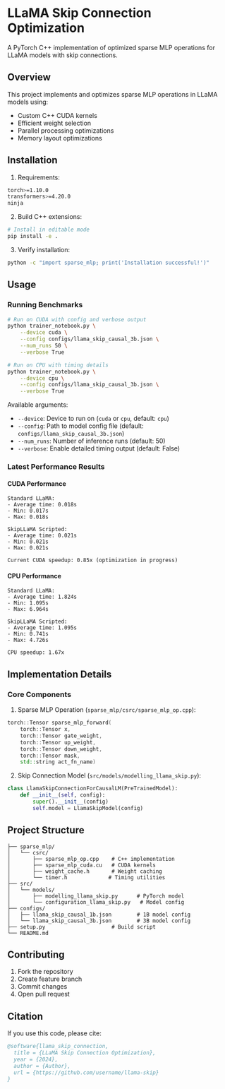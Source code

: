 # LLaMA Skip Connection Optimization

A PyTorch C++ implementation of optimized sparse MLP operations for LLaMA models with skip connections.

## Overview

This project implements and optimizes sparse MLP operations in LLaMA models using:
- Custom C++ CUDA kernels
- Efficient weight selection
- Parallel processing optimizations
- Memory layout optimizations

## Installation

1. Requirements:
```bash
torch>=1.10.0
transformers>=4.20.0
ninja
```

2. Build C++ extensions:
```bash
# Install in editable mode
pip install -e .
```

3. Verify installation:
```bash
python -c "import sparse_mlp; print('Installation successful!')"
```

## Usage

### Running Benchmarks

```bash
# Run on CUDA with config and verbose output
python trainer_notebook.py \
    --device cuda \
    --config configs/llama_skip_causal_3b.json \
    --num_runs 50 \
    --verbose True

# Run on CPU with timing details
python trainer_notebook.py \
    --device cpu \
    --config configs/llama_skip_causal_3b.json \
    --verbose True
```

Available arguments:
- `--device`: Device to run on (`cuda` or `cpu`, default: `cpu`)
- `--config`: Path to model config file (default: `configs/llama_skip_causal_3b.json`)
- `--num_runs`: Number of inference runs (default: 50)
- `--verbose`: Enable detailed timing output (default: False)

### Latest Performance Results

#### CUDA Performance
```
Standard LLaMA:
- Average time: 0.018s
- Min: 0.017s
- Max: 0.018s

SkipLLaMA Scripted:
- Average time: 0.021s
- Min: 0.021s
- Max: 0.021s

Current CUDA speedup: 0.85x (optimization in progress)
```

#### CPU Performance
```
Standard LLaMA:
- Average time: 1.824s
- Min: 1.095s
- Max: 6.964s

SkipLLaMA Scripted:
- Average time: 1.095s
- Min: 0.741s
- Max: 4.726s

CPU speedup: 1.67x
```

## Implementation Details

### Core Components

1. Sparse MLP Operation (`sparse_mlp/csrc/sparse_mlp_op.cpp`):
```cpp
torch::Tensor sparse_mlp_forward(
    torch::Tensor x,
    torch::Tensor gate_weight,
    torch::Tensor up_weight,
    torch::Tensor down_weight,
    torch::Tensor mask,
    std::string act_fn_name)
```

2. Skip Connection Model (`src/models/modelling_llama_skip.py`):
```python
class LlamaSkipConnectionForCausalLM(PreTrainedModel):
    def __init__(self, config):
        super().__init__(config)
        self.model = LlamaSkipModel(config)
```

## Project Structure

```
├── sparse_mlp/
│   └── csrc/
│       ├── sparse_mlp_op.cpp    # C++ implementation
│       ├── sparse_mlp_cuda.cu   # CUDA kernels
│       ├── weight_cache.h       # Weight caching
│       └── timer.h             # Timing utilities
├── src/
│   └── models/
│       ├── modelling_llama_skip.py      # PyTorch model
│       └── configuration_llama_skip.py   # Model config
├── configs/
│   ├── llama_skip_causal_1b.json        # 1B model config
│   └── llama_skip_causal_3b.json        # 3B model config
├── setup.py                     # Build script
└── README.md
```

## Contributing

1. Fork the repository
2. Create feature branch
3. Commit changes
4. Open pull request

## Citation

If you use this code, please cite:
```bibtex
@software{llama_skip_connection,
  title = {LLaMA Skip Connection Optimization},
  year = {2024},
  author = {Author},
  url = {https://github.com/username/llama-skip}
}
```